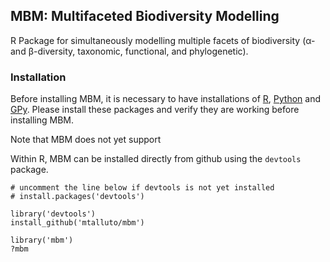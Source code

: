 ## MBM: Multifaceted Biodiversity Modelling

R Package for simultaneously modelling multiple facets of biodiversity (α- and β-diversity, taxonomic, functional, and phylogenetic).

### Installation

Before installing MBM, it is necessary to have installations of [R](https://cran.r-project.org/), [Python](https://www.python.org/) and [GPy](https://sheffieldml.github.io/GPy/). Please install these packages and verify they are working before installing MBM.

Note that MBM does not yet support 

Within R, MBM can be installed directly from github using the `devtools` package.

    # uncomment the line below if devtools is not yet installed
    # install.packages('devtools') 
    
    library('devtools')
    install_github('mtalluto/mbm')
    
    library('mbm')
    ?mbm 
